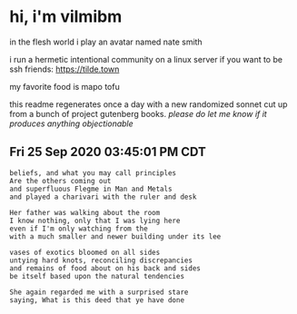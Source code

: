 # hi, i'm vilmibm

in the flesh world i play an avatar named nate smith

i run a hermetic intentional community on a linux server if you want to be ssh friends: https://tilde.town

my favorite food is mapo tofu

this readme regenerates once a day with a new randomized sonnet cut up from a bunch of project gutenberg books.
_please do let me know if it produces anything objectionable_

## Fri 25 Sep 2020 03:45:01 PM CDT

    beliefs, and what you may call principles
    Are the others coming out
    and superfluous Flegme in Man and Metals
    and played a charivari with the ruler and desk
    
    Her father was walking about the room
    I know nothing, only that I was lying here
    even if I'm only watching from the
    with a much smaller and newer building under its lee
    
    vases of exotics bloomed on all sides
    untying hard knots, reconciling discrepancies
    and remains of food about on his back and sides
    be itself based upon the natural tendencies
    
    She again regarded me with a surprised stare
    saying, What is this deed that ye have done
